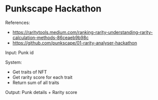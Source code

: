# Punkscape Hackathon

References: 
- https://raritytools.medium.com/ranking-rarity-understanding-rarity-calculation-methods-86ceaeb9b98c
- https://github.com/punkscape/01-rarity-analyser-hackathon

Input: Punk id

System: 
- Get traits of NFT
- Get rarity score for each trait
- Return sum of all traits

Output: Punk details + Rarity score
